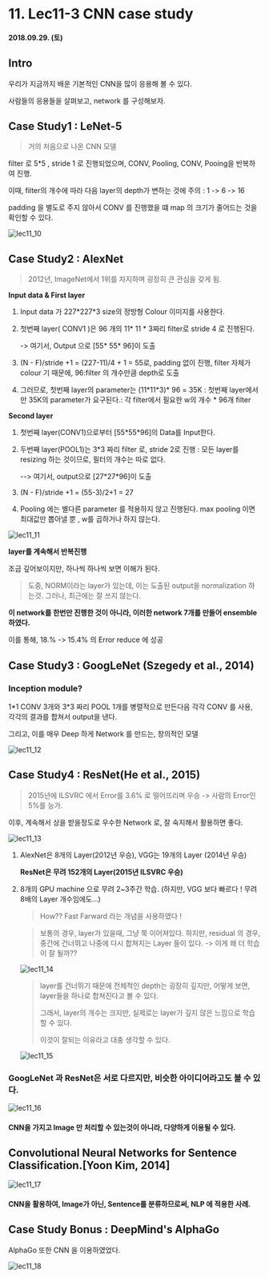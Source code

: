 # 11. Lec11-3 CNN case study

#### 2018.09.29. (토)

## Intro

우리가 지금까지 배운  기본적인 CNN을 많이 응용해 볼 수 있다.

사람들의 응용들을 살펴보고, network  를 구성해보자.



## Case Study1 : LeNet-5

> 거의 처음으로 나온 CNN 모델

filter  로 5\*5 , stride 1 로 진행되었으며, CONV, Pooling, CONV, Pooing을 반복하여 진행.

이때, filter의 개수에 따라  다음 layer의  depth가 변하는 것에 주의 : 1 -> 6 -> 16

padding 을 별도로 주지 않아서 CONV 를 진행했을 떄 map 의 크기가 줄어드는 것을 확인할 수 있다.

![lec11_10](../img/lec11_10.png)

## Case Study2 : AlexNet

> 2012년, ImageNet에서 1위를 차지하며 굉장히 큰 관심을 갖게 됨.

__Input data & First layer__

1. Input data 가 227\*227\*3 size의 정방형 Colour 이미지를 사용한다.

2. 첫번째 layer( CONV1 )은 96 개의  11\* 11 \* 3짜리 filter로 stride 4 로 진행된다.

   -> 여기서, Output 으로 [55\* 55\* 96]이 도출 

3. (N - F)/stride +1 = (227-11)/4 + 1  = 55로, padding  없이 진행, filter 자체가 colour 기 때문에, 96:filter 의 개수만큼 depth로 도출

4. 그러므로, 첫번째 layer의 parameter는 (11\*11\*3)\* 96 = 35K : 첫번째 layer에서만 35K의 parameter가 요구된다.:  각 filter에서 필요한 w의 개수 \* 96개 filter

__Second layer__

1. 첫번째 layer(CONV1)으로부터  [55\*55\*96]의 Data를 Input한다.

2. 두번째 layer(POOL1)는 3\*3 짜리 filter 로, stride 2로 진행 : 모든 layer를 resizing 하는 것이므로, 필터의 개수는 따로 없다.

   --> 여기서, output으로 [27\*27\*96]이 도출

3. (N - F)/stride +1 = (55-3)/2+1 = 27

4. Pooling 에는 별다른 parameter 를 적용하지 않고 진행된다. max pooling 이면 최대값만 뽑아낼 뿐 , w를 곱하거나 하지 않는다.

![lec11_11](../img/lec11_11.png)

__layer를 계속해서 반복진행__

조금 깊어보이지만, 하나씩 하나씩 보면 이해가 된다.

>  도중, NORM이라는  layer가 있는데, 이는 도출된 output을 normalization 하는것. 그러나, 최근에는 잘 쓰지 않는다.

__이 network를 한번만 진행한 것이 아니라, 이러한 network 7개를 만들어 ensemble 하였다.__

이를 통해, 18.% -> 15.4% 의 Error reduce 에 성공

## Case Study3 : GoogLeNet (Szegedy et al., 2014)

### Inception module?

1\*1 CONV 3개와 3\*3 짜리  POOL 1개를 병렬적으로 만든다음 각각  CONV 를 사용, 각각의  결과를 합쳐서 output을 낸다.

그리고, 이를 매우 Deep 하게 Network 를 만드는, 창의적인 모델

![lec11_12](../img/lec11_12.png)



## Case Study4 : ResNet(He et al., 2015)

> 2015년에 ILSVRC 에서 Error를 3.6% 로 떨어뜨리며 우승 -> 사람의 Error인 5%를 능가.

이후, 계속해서 상을 받을정도로 우수한 Network 로, 잘 숙지해서 활용하면 좋다.

![lec11_13](../img/lec11_13.png)

1. AlexNet은 8개의 Layer(2012년 우승), VGG는 19개의 Layer (2014년 우승)

   __ResNet은 무려 152개의 Layer(2015년 ILSVRC 우승)__

2. 8개의  GPU machine 으로 무려 2~3주간 학습. (하지만, VGG  보다 빠르다 ! 무려 8배의 Layer 개수임에도...)

   > How?? Fast Farward 라는 개념을 사용하였다 !

   >  보통의 경우, layer가 있을때, 그냥 쭉 이어져있다. 하지만, residual 의 경우, 중간에 건너뛰고 나중에 다시 합쳐지는 Layer 들이 있다. -> 이게 왜 더 학습이 잘 될까??

   ![lec11_14](../img/lec11_14.png)

   > layer를 건너뛰기 때문에 전체적인 depth는 굉장히 깊지만, 어떻게 보면, layer들을 하나로 합쳐진다고 볼 수 있다.
   >
   > 그래서, layer의 개수는 크지만, 실제로는  layer가 깊지 않은 느낌으로 학습할 수 있다.
   >
   > 이것이 잘되는 이유라고 대충 생각할 수 있다.

   ![lec11_15](../img/lec11_15.png)

### GoogLeNet  과 ResNet은 서로 다르지만, 비슷한 아이디어라고도 볼 수 있다.

![lec11_16](../img/lec11_16.png)



#### CNN을 가지고 Image 만 처리할 수 있는것이 아니라, 다양하게 이용될 수 있다.

## Convolutional Neural Networks for Sentence Classification.[Yoon Kim, 2014]

![lec11_17](../img/lec11_17.png)

#### CNN을 활용하여, Image가 아닌, Sentence를 분류하므로써, NLP 에 적용한 사례.



## Case Study Bonus : DeepMind's AlphaGo

AlphaGo 또한 CNN 을 이용하였었다.

![lec11_18](../img/lec11_18.png)